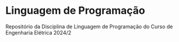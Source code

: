 # Linguagem de Programação
Repositório da Disciplina de Linguagem de Programação do Curso de Engenharia Elétrica  2024/2
